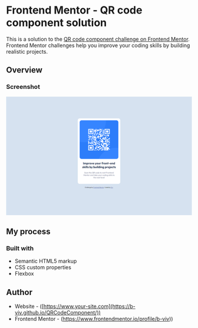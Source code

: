 # Frontend Mentor - QR code component solution

This is a solution to the [QR code component challenge on Frontend Mentor](https://www.frontendmentor.io/challenges/qr-code-component-iux_sIO_H). Frontend Mentor challenges help you improve your coding skills by building realistic projects.

## Overview

### Screenshot

![screenshot](images/screenshot.png)

## My process

### Built with

- Semantic HTML5 markup
- CSS custom properties
- Flexbox

## Author

- Website - ([https://www.your-site.com](https://b-viv.github.io/QRCodeComponent/))
- Frontend Mentor - (https://www.frontendmentor.io/profile/b-viv))

